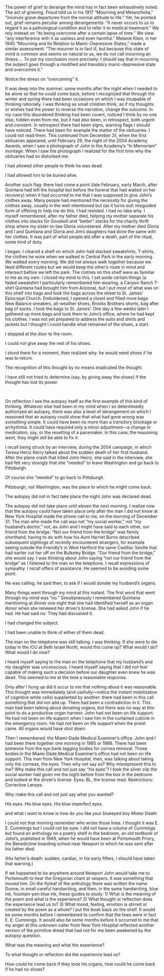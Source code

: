 The power of grief to derange the mind has in fact been exhaustively noted. The act of grieving, Freud told us in his 1917 “Mourning and Melancholia,” “involves grave departures from the normal attitude to life.” Yet, he pointed out, grief remains peculiar among derangements: “It never occurs to us to regard it as a pathological condition and to refer it to medical treatment.” We rely instead on “its being overcome after a certain lapse of time.” We view “any interference with it as useless and even harmful.” Melanie Klein, in her 1940 “Mourning and Its Relation to Manic-Depressive States,” made a similar assessment: “The mourner is in fact ill, but because this state of mind is common and seems so natural to us, we do not call mourning an illness…. To put my conclusion more precisely: I should say that in mourning the subject goes through a modified and transitory manic-depressive state and overcomes it.”

Notice the stress on “overcoming” it.

It was deep into the summer, some months after the night when I needed to be alone so that he could come back, before I recognized that through the winter and spring there had been occasions on which I was incapable of thinking rationally. I was thinking as small children think, as if my thoughts or wishes had the power to reverse the narrative, change the outcome. In my case this disordered thinking had been covert, noticed I think by no one else, hidden even from me, but it had also been, in retrospect, both urgent and constant. In retrospect there had been signs, warning flags I should have noticed. There had been for example the matter of the obituaries. I could not read them. This continued from December 31, when the first obituaries appeared, until February 29, the night of the 2004 Academy Awards, when I saw a photograph of John in the Academy’s “In Memoriam” montage. When I saw the photograph I realized for the first time why the obituaries had so disturbed me.

I had allowed other people to think he was dead.

I had allowed him to be buried alive.

Another such flag: there had come a point (late February, early March, after Quintana had left the hospital but before the funeral that had waited on her recovery) when it had occurred to me that I was supposed to give John’s clothes away. Many people had mentioned the necessity for giving the clothes away, usually in the well-intentioned but (as it turns out) misguided form of offering to help me do this. I had resisted. I had no idea why. I myself remembered, after my father died, helping my mother separate his clothes into stacks for Goodwill and “better” stacks for the charity thrift shop where my sister-in-law Gloria volunteered. After my mother died Gloria and I and Quintana and Gloria and Jim’s daughters had done the same with her clothes. It was part of what people did after a death, part of the ritual, some kind of duty.

I began. I cleared a shelf on which John had stacked sweatshirts, T-shirts, the clothes he wore when we walked in Central Park in the early morning. We walked every morning. We did not always walk together because we liked different routes but we would keep the other’s route in mind and intersect before we left the park. The clothes on this shelf were as familiar to me as my own. I closed my mind to this. I set aside certain things (a faded sweatshirt I particularly remembered him wearing, a Canyon Ranch T-shirt Quintana had brought him from Arizona), but I put most of what was on this shelf into bags and took the bags across the street to St. James’ Episcopal Church. Emboldened, I opened a closet and filled more bags: New Balance sneakers, all-weather shoes, Brooks Brothers shorts, bag after bag of socks. I took the bags to St. James’. One day a few weeks later I gathered up more bags and took them to John’s office, where he had kept his clothes. I was not yet prepared to address the suits and shirts and jackets but I thought I could handle what remained of the shoes, a start.

I stopped at the door to the room.

I could not give away the rest of his shoes.

I stood there for a moment, then realized why: he would need shoes if he was to return.

The recognition of this thought by no means eradicated the thought.

I have still not tried to determine (say, by giving away the shoes) if the thought has lost its power.

         

On reflection I see the autopsy itself as the first example of this kind of thinking. Whatever else had been in my mind when I so determinedly authorized an autopsy, there was also a level of derangement on which I reasoned that an autopsy could show that what had gone wrong was something simple. It could have been no more than a transitory blockage or arrhythmia. It could have required only a minor adjustment—a change in medication, say, or the resetting of a pacemaker. In this case, the reasoning went, they might still be able to fix it.

I recall being struck by an interview, during the 2004 campaign, in which Teresa Heinz Kerry talked about the sudden death of her first husband. After the plane crash that killed John Heinz, she said in the interview, she had felt very strongly that she “needed” to leave Washington and go back to Pittsburgh.

Of course she “needed” to go back to Pittsburgh.

Pittsburgh, not Washington, was the place to which he might come back.

The autopsy did not in fact take place the night John was declared dead.

The autopsy did not take place until eleven the next morning. I realize now that the autopsy could have taken place only after the man I did not know at New York Hospital made the phone call to me, on the morning of December 31. The man who made the call was not “my social worker,” not “my husband’s doctor,” not, as John and I might have said to each other, our friend from the bridge. “Not our friend from the bridge” was family shorthand, having to do with how his Aunt Harriet Burns described subsequent sightings of recently encountered strangers, for example seeing outside the Friendly’s in West Hartford the same Cadillac Seville that had earlier cut her off on the Bulkeley Bridge. “Our friend from the bridge,” she would say. I was thinking about John saying “not our friend from the bridge” as I listened to the man on the telephone. I recall expressions of sympathy. I recall offers of assistance. He seemed to be avoiding some point.

He was calling, he said then, to ask if I would donate my husband’s organs.

Many things went through my mind at this instant. The first word that went through my mind was “no.” Simultaneously I remembered Quintana mentioning at dinner one night that she had identified herself as an organ donor when she renewed her driver’s license. She had asked John if he had. He had said no. They had discussed it.

I had changed the subject.

I had been unable to think of either of them dead.

The man on the telephone was still talking. I was thinking: If she were to die today in the ICU at Beth Israel North, would this come up? What would I do? What would I do now?

I heard myself saying to the man on the telephone that my husband’s and my daughter was unconscious. I heard myself saying that I did not feel capable of making such a decision before our daughter even knew he was dead. This seemed to me at the time a reasonable response.

Only after I hung up did it occur to me that nothing about it was reasonable. This thought was immediately (and usefully—notice the instant mobilization of cognitive white cells) supplanted by another: there had been in this call something that did not add up. There had been a contradiction in it. This man had been talking about donating organs, but there was no way at this point to do a productive organ harvest: John had not been on life support. He had not been on life support when I saw him in the curtained cubicle in the emergency room. He had not been on life support when the priest came. All organs would have shut down.

Then I remembered: the Miami-Dade Medical Examiner’s office. John and I had been there together one morning in 1985 or 1986. There had been someone from the eye bank tagging bodies for cornea removal. Those bodies in the Miami-Dade Medical Examiner’s office had not been on life support. This man from New York Hospital, then, was talking about taking only the corneas, the eyes. Then why not say so? Why misrepresent this to me? Why make this call and not just say “his eyes”? I took the silver clip the social worker had given me the night before from the box in the bedroom and looked at the driver’s license. Eyes: BL, the license read. Restrictions: Corrective Lenses.

Why make this call and not just say what you wanted?

His eyes. His blue eyes. His blue imperfect eyes.


and what i want to know is
how do you like your blueeyed boy
Mister Death

I could not that morning remember who wrote those lines. I thought it was E. E. Cummings but I could not be sure. I did not have a volume of Cummings but found an anthology on a poetry shelf in the bedroom, an old textbook of John’s, published in 1949, when he would have been at Portsmouth Priory, the Benedictine boarding school near Newport to which he was sent after his father died.

(His father’s death: sudden, cardiac, in his early fifties, I should have taken that warning.)

If we happened to be anywhere around Newport John would take me to Portsmouth to hear the Gregorian chant at vespers. It was something that moved him. On the flyleaf of the anthology there was written the name Dunne, in small careful handwriting, and then, in the same handwriting, blue ink, fountain-pen blue ink, these guides to study: 1) What is the meaning of the poem and what is the experience? 2) What thought or reflection does the experience lead us to? 3) What mood, feeling, emotion is stirred or created by the poem as a whole? I put the book back on the shelf. It would be some months before I remembered to confirm that the lines were in fact E. E. Cummings. It would also be some months before it occurred to me that my anger at this unknown caller from New York Hospital reflected another version of the primitive dread that had not for me been awakened by the autopsy question.

What was the meaning and what the experience?

To what thought or reflection did the experience lead us?

How could he come back if they took his organs, how could he come back if he had no shoes?